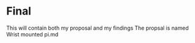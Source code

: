 # Final
This will contain both my proposal and my findings
The propsal is named Wrist mounted pi.md
